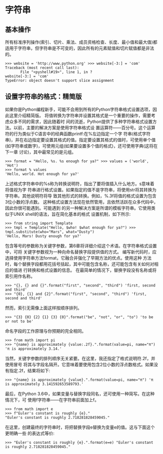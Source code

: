 # 字符串

## 基本操作

所有标准序列操作(索引、切片、乘法、成员资格检查、长度、最小值和最大值)都适用于字符串，但字符串是不可变的，因此所有的元素赋值和切片赋值都是非法的。

```python3
>>> website = 'http://www.python.org' >>> website[-3:] = 'com'
Traceback (most recent call last):
       File "<pyshell#19>", line 1, in ?
website[-3:] = 'com'
TypeError: object doesn't support slice assignment
```

## 设置字符串的格式：精简版

如果你是Python编程新手，可能不会用到所有的Python字符串格式设置选项，因此这里介绍精简版。
将值转换为字符串并设置其格式是一个重要的操作，需要考虑众多不同的需求，因此随着时 间的流逝，Python提供了多种字符串格式设置方法。以前，主要的解决方案是使用字符串格式设 置运算符——百分号。这个运算符的行为类似于C语言中的经典函数printf:在%左边指定一个字 符串(格式字符串)，并在右边指定要设置其格式的值。指定要设置其格式的值时，可使用单个值(如字符串或数字)，可使用元组(如果要设置多个值的格式)，还可使用字典(这将在下一章 讨论)，其中最常见的是元组。

```python3
>>> format = "Hello, %s. %s enough for ya?" >>> values = ('world', 'Hot')
>>> format % values
'Hello, world. Hot enough for ya?'
```

上述格式字符串中的%s称为转换说明符，指出了要将值插入什么地方。s意味着将值视为字 符串进行格式设置。如果指定的值不是字符串，将使用str将其转换为字符串。其他说明符将导 致其他形式的转换。例如，%.3f将值的格式设置为包含3位小数的浮点数。
这种格式设置方法现在依然管用，且依然活跃在众多代码中，因此你很可能遇到。可能遇到 的另一种解决方案是所谓的模板字符串。它使用类似于UNIX shell的语法，旨在简化基本的格式 设置机制，如下所示:

```python3
>>> from string import Template
>>> tmpl = Template("Hello, $who! $what enough for ya?") >>> tmpl.substitute(who="Mars", what="Dusty")
'Hello, Mars! Dusty enough for ya?'
```

包含等号的参数称为关键字参数，第6章将详细介绍这个术语。在字符串格式设置中，可将 关键字参数视为一种向命名替换字段提供值的方式。
编写新代码时，应选择使用字符串方法format，它融合并强化了早期方法的优点。使用这种 方法时，每个替换字段都用花括号括起，其中可能包含名称，还可能包含有关如何对相应的值进 行转换和格式设置的信息。
  在最简单的情况下，替换字段没有名称或将索引用作名称。

```python3
>>> "{}, {} and {}".format("first", "second", "third") 'first, second and third'
>>> "{0}, {1} and {2}".format("first", "second", "third") 'first, second and third'
```

然而，索引无需像上面这样按顺序排列。

```python3
>>> "{3} {0} {2} {1} {3} {0}".format("be", "not", "or", "to") 'to be or not to be'
```

命名字段的工作原理与你预期的完全相同。

```python3
>>> from math import pi
>>> "{name} is approximately {value:.2f}.".format(value=pi, name="π") 'π is approximately 3.14.'
```

当然，关键字参数的排列顺序无关紧要。在这里，我还指定了格式说明符.2f，并使用冒号 将其与字段名隔开。它意味着要使用包含2位小数的浮点数格式。如果没有指定.2f，结果将如下:

```python3
>>> "{name} is approximately {value}.".format(value=pi, name="π") 'π is approximately 3.141592653589793.'
```

最后，在Python 3.6中，如果变量与替换字段同名，还可使用一种简写。在这种情况下，可 使用f字符串——在字符串前面加上f。

```python3
>>> from math import e
>>> f"Euler's constant is roughly {e}."
"Euler's constant is roughly 2.718281828459045."
```

在这里，创建最终的字符串时，将把替换字段e替换为变量e的值。这与下面这个更明确一些 的表达式等价:

```python3
>>> "Euler's constant is roughly {e}.".format(e=e) "Euler's constant is roughly 2.718281828459045."
```